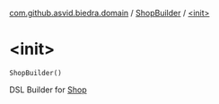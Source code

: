 [com.github.asvid.biedra.domain](../index.md) / [ShopBuilder](index.md) / [&lt;init&gt;](./-init-.md)

# &lt;init&gt;

`ShopBuilder()`

DSL Builder for [Shop](../-shop/index.md)

